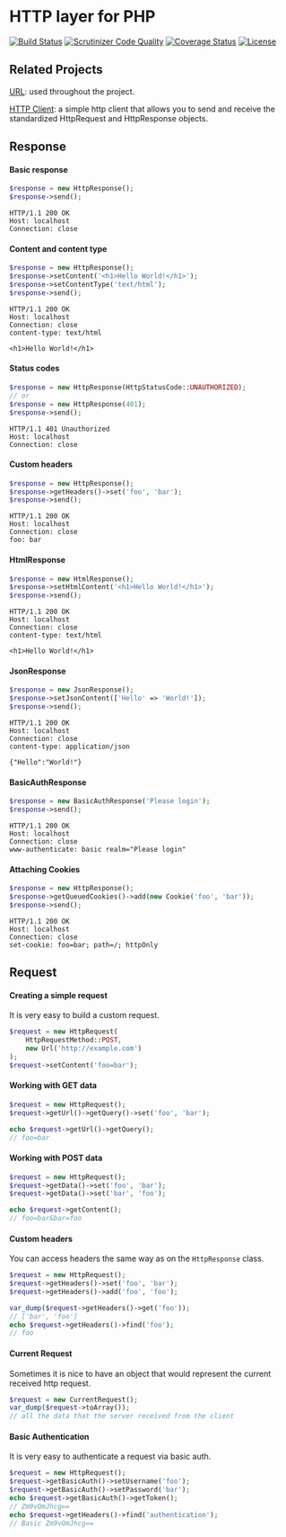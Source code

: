 # HTTP layer for PHP

[![Build Status](https://travis-ci.org/weew/php-http.svg?branch=master)](https://travis-ci.org/weew/php-http)
[![Scrutinizer Code Quality](https://scrutinizer-ci.com/g/weew/php-http/badges/quality-score.png?b=master)](https://scrutinizer-ci.com/g/weew/php-http/?branch=master)
[![Coverage Status](https://coveralls.io/repos/weew/php-http/badge.svg?branch=master&service=github)](https://coveralls.io/github/weew/php-http?branch=master)
[![License](https://poser.pugx.org/weew/php-http/license)](https://packagist.org/packages/weew/php-http)

## Related Projects

[URL](https://github.com/weew/php-url): used throughout the project.

[HTTP Client](https://github.com/weew/php-http-client): a simple http client that allows
you to send and receive the standardized HttpRequest and HttpResponse objects.

## Response

#### Basic response

```php
$response = new HttpResponse();
$response->send();
```
```
HTTP/1.1 200 OK
Host: localhost
Connection: close
```

#### Content and content type

```php
$response = new HttpResponse();
$response->setContent('<h1>Hello World!</h1>');
$response->setContentType('text/html');
$response->send();
```
```
HTTP/1.1 200 OK
Host: localhost
Connection: close
content-type: text/html

<h1>Hello World!</h1>
```

#### Status codes

```php
$response = new HttpResponse(HttpStatusCode::UNAUTHORIZED);
// or
$response = new HttpResponse(401);
$response->send();
```
```
HTTP/1.1 401 Unauthorized
Host: localhost
Connection: close
```

#### Custom headers

```php
$response = new HttpResponse();
$response->getHeaders()->set('foo', 'bar');
$response->send();
```
```
HTTP/1.1 200 OK
Host: localhost
Connection: close
foo: bar
```

#### HtmlResponse

```php
$response = new HtmlResponse();
$response->setHtmlContent('<h1>Hello World!</h1>');
$response->send();
```
```
HTTP/1.1 200 OK
Host: localhost
Connection: close
content-type: text/html

<h1>Hello World!</h1>
```

#### JsonResponse

```php
$response = new JsonResponse();
$response->setJsonContent(['Hello' => 'World!']);
$response->send();
```
```
HTTP/1.1 200 OK
Host: localhost
Connection: close
content-type: application/json

{"Hello":"World!"}
```

#### BasicAuthResponse

```php
$response = new BasicAuthResponse('Please login');
$response->send();
```
```
HTTP/1.1 200 OK
Host: localhost
Connection: close
www-authenticate: basic realm="Please login"
```

#### Attaching Cookies

```php
$response = new HttpResponse();
$response->getQueuedCookies()->add(new Cookie('foo', 'bar'));
$response->send();
```
```
HTTP/1.1 200 OK
Host: localhost
Connection: close
set-cookie: foo=bar; path=/; httpOnly
```

## Request

#### Creating a simple request

It is very easy to build a custom request.

```php
$request = new HttpRequest(
    HttpRequestMethod::POST,
    new Url('http://example.com')
);
$request->setContent('foo=bar');
```

#### Working with GET data

```php
$request = new HttpRequest();
$request->getUrl()->getQuery()->set('foo', 'bar');

echo $request->getUrl()->getQuery();
// foo=bar
```

#### Working with POST data

```php
$request = new HttpRequest();
$request->getData()->set('foo', 'bar');
$request->getData()->set('bar', 'foo');

echo $request->getContent();
// foo=bar&bar=foo
```

#### Custom headers

You can access headers the same way as on the `HttpResponse` class.

```php
$request = new HttpRequest();
$request->getHeaders()->set('foo', 'bar');
$request->getHeaders()->add('foo', 'foo');

var_dump($request->getHeaders()->get('foo'));
// ['bar', 'foo']
echo $request->getHeaders()->find('foo');
// foo
```

#### Current Request

Sometimes it is nice to have an object that would represent the current
received http request.

```php
$request = new CurrentRequest();
var_dump($request->toArray());
// all the data that the server received from the client
```

#### Basic Authentication

It is very easy to authenticate a request via basic auth.

```php
$request = new HttpRequest();
$request->getBasicAuth()->setUsername('foo');
$request->getBasicAuth()->setPassword('bar');
echo $request->getBasicAuth()->getToken();
// Zm9vOmJhcg==
echo $request->getHeaders()->find('authentication');
// Basic Zm9vOmJhcg==
```
